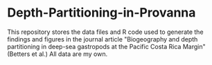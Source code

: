 # Depth-Partitioning-in-Provanna
This repository stores the data files and R code used to generate the findings and figures in the journal article "Biogeography and depth partitioning in deep-sea gastropods at the Pacific Costa Rica Margin" (Betters et al.) All data are my own.
